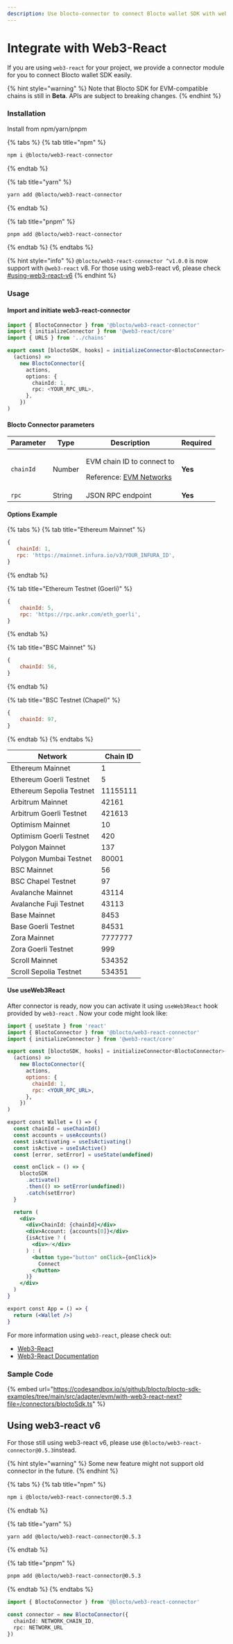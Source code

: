```yaml
---
description: Use blocto-connector to connect Blocto wallet SDK with web3-react easily
---
```


# Integrate with Web3-React

If you are using `web3-react` for your project, we provide a connector module for you to connect Blocto wallet SDK easily.

{% hint style="warning" %}
Note that Blocto SDK for EVM-compatible chains is still in **Beta**. APIs are subject to breaking changes.
{% endhint %}

### Installation

Install from npm/yarn/pnpm

{% tabs %}
{% tab title="npm" %}
```bash
npm i @blocto/web3-react-connector
```
{% endtab %}

{% tab title="yarn" %}
```bash
yarn add @blocto/web3-react-connector
```
{% endtab %}

{% tab title="pnpm" %}
```bash
pnpm add @blocto/web3-react-connector
```
{% endtab %}
{% endtabs %}

{% hint style="info" %}
`@blocto/web3-react-connector ^v1.0.0` is now support with `@web3-react` v8. For those using web3-react v6, please check [#using-web3-react-v6](integrate-with-web3-react.md#using-web3-react-v6 "mention")
{% endhint %}

### Usage

#### Import and initiate web3-react-connector

```typescript
import { BloctoConnector } from '@blocto/web3-react-connector'
import { initializeConnector } from '@web3-react/core'
import { URLS } from '../chains'

export const [bloctoSDK, hooks] = initializeConnector<BloctoConnector>(
  (actions) =>
    new BloctoConnector({
      actions,
      options: {
        chainId: 1,
        rpc: <YOUR_RPC_URL>,
      },
    })
)
```

#### Blocto Connector parameters

| Parameter | Type   | Description                                                                                            | Required |
| --------- | ------ | ------------------------------------------------------------------------------------------------------ | -------- |
| `chainId` | Number | <p>EVM chain ID to connect to</p><p>Reference: <a href="https://chainid.network/">EVM Networks</a></p> | **Yes**  |
| `rpc`     | String | JSON RPC endpoint                                                                                      | **Yes**  |

#### Options Example

{% tabs %}
{% tab title="Ethereum Mainnet" %}
```javascript
{
   chainId: 1,
   rpc: 'https://mainnet.infura.io/v3/YOUR_INFURA_ID',
}
```
{% endtab %}

{% tab title="Ethereum Testnet (Goerli)" %}
```javascript
{
    chainId: 5,
    rpc: 'https://rpc.ankr.com/eth_goerli',
}
```
{% endtab %}

{% tab title="BSC Mainnet" %}
```javascript
{
    chainId: 56,
}
```
{% endtab %}

{% tab title="BSC Testnet (Chapel)" %}
```javascript
{
    chainId: 97,
}
```
{% endtab %}
{% endtabs %}

| Network                  | Chain ID |
| ------------------------ | -------- |
| Ethereum Mainnet         | 1        |
| Ethereum Goerli Testnet  | 5        |
| Ethereum Sepolia Testnet | 11155111 |
| Arbitrum Mainnet         | 42161    |
| Arbitrum Goerli Testnet  | 421613   |
| Optimism Mainnet         | 10       |
| Optimism Goerli Testnet  | 420      |
| Polygon Mainnet          | 137      |
| Polygon Mumbai Testnet   | 80001    |
| BSC Mainnet              | 56       |
| BSC Chapel Testnet       | 97       |
| Avalanche Mainnet        | 43114    |
| Avalanche Fuji Testnet   | 43113    |
| Base Mainnet             | 8453     |
| Base Goerli Testnet      | 84531    |
| Zora Mainnet             | 7777777  |
| Zora Goerli Testnet      | 999      |
| Scroll Mainnet           | 534352   |
| Scroll Sepolia Testnet   | 534351   |

#### Use useWeb3React

After connector is ready, now you can activate it using `useWeb3React` hook provided by `web3-react` . Now your code might look like:

```jsx
import { useState } from 'react'
import { BloctoConnector } from '@blocto/web3-react-connector'
import { initializeConnector } from '@web3-react/core'

export const [bloctoSDK, hooks] = initializeConnector<BloctoConnector>(
  (actions) =>
    new BloctoConnector({
      actions,
      options: {
        chainId: 1,
        rpc: <YOUR_RPC_URL>,
      },
    })
)

export const Wallet = () => {
  const chainId = useChainId()
  const accounts = useAccounts()
  const isActivating = useIsActivating()
  const isActive = useIsActive()
  const [error, setError] = useState(undefined)

  const onClick = () => {
    bloctoSDK
      .activate()
      .then(() => setError(undefined))
      .catch(setError)
  }

  return (
    <div>
      <div>ChainId: {chainId}</div>
      <div>Account: {accounts[0]}</div>
      {isActive ? (
        <div>✅</div>
      ) : (
        <button type="button" onClick={onClick}>
          Connect
        </button>
      )}
    </div>
  )
}

export const App = () => {
  return (<Wallet />)
}
```

For more information using `web3-react`, please check out:

* [Web3-React](https://github.com/NoahZinsmeister/web3-react)
* [Web3-React Documentation](https://github.com/NoahZinsmeister/web3-react/tree/v6/docs)

### Sample Code

{% embed url="https://codesandbox.io/s/github/blocto/blocto-sdk-examples/tree/main/src/adapter/evm/with-web3-react-next?file=/connectors/bloctoSdk.ts" %}

## Using web3-react v6

For those still using web3-react v6, please use `@blocto/web3-react-connector@0.5.3`instead.

{% hint style="warning" %}
Some new feature might not support old connector in the future.
{% endhint %}

{% tabs %}
{% tab title="npm" %}
```bash
npm i @blocto/web3-react-connector@0.5.3
```
{% endtab %}

{% tab title="yarn" %}
```bash
yarn add @blocto/web3-react-connector@0.5.3
```
{% endtab %}

{% tab title="pnpm" %}
```bash
pnpm add @blocto/web3-react-connector@0.5.3
```
{% endtab %}
{% endtabs %}

```typescript
import { BloctoConnector } from '@blocto/web3-react-connector'

const connector = new BloctoConnector({
  chainId: NETWORK_CHAIN_ID,
  rpc: NETWORK_URL
})
```
